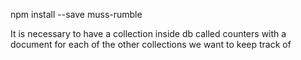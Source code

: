 npm install --save muss-rumble

It is necessary to have a collection inside db called counters with a document for each of the other collections we want to keep track of